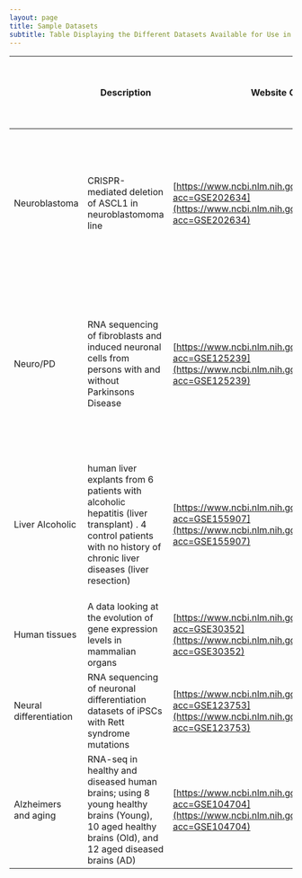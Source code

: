 ```yaml
---
layout: page
title: Sample Datasets
subtitle: Table Displaying the Different Datasets Available for Use in the Practical
---
```

|                        | Description                                                                                                                                                       | Website GSE                                                                                                                  | SRA Search Details                                                                                                                                                                                                                  | Paper                                                                                                                                | Paper Website                                                                                                                              | Control Sample                               | Test Sample                         | Y/N Minimum 3 Experimental Repeats? | 30 million x 4 => 120 million reads minimum | Tested |
| ---------------------- | ----------------------------------------------------------------------------------------------------------------------------------------------------------------- | ---------------------------------------------------------------------------------------------------------------------------- | ----------------------------------------------------------------------------------------------------------------------------------------------------------------------------------------------------------------------------------- | ------------------------------------------------------------------------------------------------------------------------------------ | ------------------------------------------------------------------------------------------------------------------------------------------ | -------------------------------------------- | ----------------------------------- | ----------------------------------- | ------------------------------------------- | ------ |
| Neuroblastoma          | CRISPR-mediated deletion of ASCL1 in neuroblastomoma line                                                                                                         | [https://www.ncbi.nlm.nih.gov/geo/query/acc.cgi?acc=GSE202634](https://www.ncbi.nlm.nih.gov/geo/query/acc.cgi?acc=GSE202634) | (neuroblastoma\[All Fields\]) AND "Homo sapiens"\[orgn\] AND ("biomol rna"\[Properties\] AND "library layout paired"\[Properties\] AND "platform illumina"\[Properties\] AND "filetype fastq"\[Properties\])                        | The proneural transcription factor ASCL1 regulates cell proliferation and primes for differentiation in neuroblastoma                | [https://www.frontiersin.org/articles/10.3389/fcell.2022.942579/full](https://www.frontiersin.org/articles/10.3389/fcell.2022.942579/full) | IMR32 Parental                               | IMR32\_ASCL1 KO1                    | Y                                   | Need to confirm                             | N      |
| Neuro/PD               | RNA sequencing of fibroblasts and induced neuronal cells from persons with and without Parkinsons Disease                                                         | [https://www.ncbi.nlm.nih.gov/geo/query/acc.cgi?acc=GSE125239](https://www.ncbi.nlm.nih.gov/geo/query/acc.cgi?acc=GSE125239) | (neurons\[All Fields\] AND parkinsons\[All Fields\]) AND "Homo sapiens"\[orgn\] AND ("biomol rna"\[Properties\] AND "library layout paired"\[Properties\] AND "platform illumina"\[Properties\] AND "filetype fastq"\[Properties\]) | Autophagy impairments in directly reprogrammed neurons in patients with idiopathic Parkinson’s disease                               | [https://pubmed.ncbi.nlm.nih.gov/36150382/](https://pubmed.ncbi.nlm.nih.gov/36150382/)                                                     | iN or fibroblast of persons without PD       | iN or fibroblast of persons with PD | Y                                   | Need to confirm                             | N      |
| Liver Alcoholic        | human liver explants from 6 patients with alcoholic hepatitis (liver transplant) . 4 control patients with no history of chronic liver diseases (liver resection) | [https://www.ncbi.nlm.nih.gov/geo/query/acc.cgi?acc=GSE155907](https://www.ncbi.nlm.nih.gov/geo/query/acc.cgi?acc=GSE155907) | (alcoholic\[All Fields\]) AND "Homo sapiens"\[orgn\] AND ("biomol rna"\[Properties\] AND "library layout paired"\[Properties\] AND "platform illumina"\[Properties\] AND "filetype fastq"\[Properties\])                            | Super enhancer regulation of cytokine-induced chemokine production in alcoholic hepatitis                                            | [https://www.nature.com/articles/s41467-021-24843-w](https://www.nature.com/articles/s41467-021-24843-w)                                   | Liver AH                                     | Liver no chronic liver disease      | Y                                   | Need to confirm                             | N      |
| Human tissues          | A data looking at the evolution of gene expression levels in mammalian organs                                                                                     | [https://www.ncbi.nlm.nih.gov/geo/query/acc.cgi?acc=GSE30352](https://www.ncbi.nlm.nih.gov/geo/query/acc.cgi?acc=GSE30352)   | The evolution of gene expression levels in mammalian organs                                                                                                                                                                         | [https://www.nature.com/articles/nature10532](https://www.nature.com/articles/nature10532)                                           | Multiple tissue samples (only look at human)                                                                                               | Multiple tissue samples (only look at human) | Y                                   | On average                          | Y                                           |
| Neural differentiation | RNA sequencing of neuronal differentiation datasets of iPSCs with Rett syndrome mutations                                                                         | [https://www.ncbi.nlm.nih.gov/geo/query/acc.cgi?acc=GSE123753](https://www.ncbi.nlm.nih.gov/geo/query/acc.cgi?acc=GSE123753) | Shifts in Ribosome Engagement Impact Key Gene Sets in Neurodevelopment and Ubiquitination in Rett Syndrome                                                                                                                          | [https://www.cell.com/cell-reports/fulltext/S2211-1247(20)30288-6](https://www.cell.com/cell-reports/fulltext/S2211-1247(20)30288-6) | WT iPS cells (RNA-seq only)                                                                                                                | Rett syndrome iPS cells (RNA\_seq only)      | Y                                   | Y                                   | Y                                           |
| Alzheimers and aging   | RNA-seq in healthy and diseased human brains; using 8 young healthy brains (Young), 10 aged healthy brains (Old), and 12 aged diseased brains (AD)                | [https://www.ncbi.nlm.nih.gov/geo/query/acc.cgi?acc=GSE104704](https://www.ncbi.nlm.nih.gov/geo/query/acc.cgi?acc=GSE104704) | Dysregulation of the epigenetic landscape of normal aging in Alzheimer’s disease                                                                                                                                                    | [https://www.nature.com/articles/s41593-018-0101-9](https://www.nature.com/articles/s41593-018-0101-9)                               | Young healthy brain  tissue                                                                                                                | Alzheimers brain tissue                      | Y                                   | Y                                   | N                                           |
